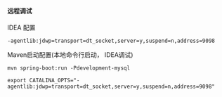 
#### 远程调试
IDEA 配置
```
-agentlib:jdwp=transport=dt_socket,server=y,suspend=n,address=9098
```
Maven启动配置(本地命令行启动， IDEA调试)
```
mvn spring-boot:run -Pdevelopment-mysql

export CATALINA_OPTS="-agentlib:jdwp=transport=dt_socket,server=y,suspend=n,address=9098"
```

<meta http-equiv="refresh" content="5">